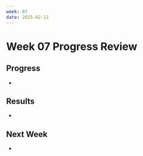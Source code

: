 ```yaml
---
week: 07
date: 2025-02-11
---
```


# Week 07 Progress Review

## Progress
- 

## Results
- 

## Next Week
-
